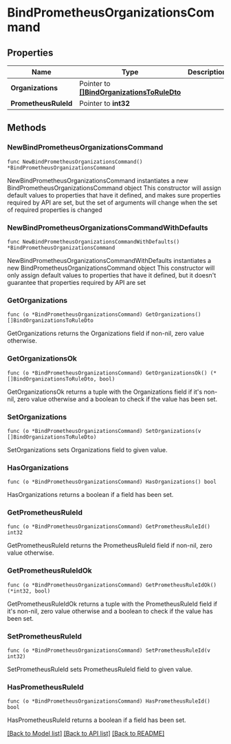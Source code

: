 # BindPrometheusOrganizationsCommand

## Properties

Name | Type | Description | Notes
------------ | ------------- | ------------- | -------------
**Organizations** | Pointer to [**[]BindOrganizationsToRuleDto**](BindOrganizationsToRuleDto.md) |  | [optional] 
**PrometheusRuleId** | Pointer to **int32** |  | [optional] 

## Methods

### NewBindPrometheusOrganizationsCommand

`func NewBindPrometheusOrganizationsCommand() *BindPrometheusOrganizationsCommand`

NewBindPrometheusOrganizationsCommand instantiates a new BindPrometheusOrganizationsCommand object
This constructor will assign default values to properties that have it defined,
and makes sure properties required by API are set, but the set of arguments
will change when the set of required properties is changed

### NewBindPrometheusOrganizationsCommandWithDefaults

`func NewBindPrometheusOrganizationsCommandWithDefaults() *BindPrometheusOrganizationsCommand`

NewBindPrometheusOrganizationsCommandWithDefaults instantiates a new BindPrometheusOrganizationsCommand object
This constructor will only assign default values to properties that have it defined,
but it doesn't guarantee that properties required by API are set

### GetOrganizations

`func (o *BindPrometheusOrganizationsCommand) GetOrganizations() []BindOrganizationsToRuleDto`

GetOrganizations returns the Organizations field if non-nil, zero value otherwise.

### GetOrganizationsOk

`func (o *BindPrometheusOrganizationsCommand) GetOrganizationsOk() (*[]BindOrganizationsToRuleDto, bool)`

GetOrganizationsOk returns a tuple with the Organizations field if it's non-nil, zero value otherwise
and a boolean to check if the value has been set.

### SetOrganizations

`func (o *BindPrometheusOrganizationsCommand) SetOrganizations(v []BindOrganizationsToRuleDto)`

SetOrganizations sets Organizations field to given value.

### HasOrganizations

`func (o *BindPrometheusOrganizationsCommand) HasOrganizations() bool`

HasOrganizations returns a boolean if a field has been set.

### GetPrometheusRuleId

`func (o *BindPrometheusOrganizationsCommand) GetPrometheusRuleId() int32`

GetPrometheusRuleId returns the PrometheusRuleId field if non-nil, zero value otherwise.

### GetPrometheusRuleIdOk

`func (o *BindPrometheusOrganizationsCommand) GetPrometheusRuleIdOk() (*int32, bool)`

GetPrometheusRuleIdOk returns a tuple with the PrometheusRuleId field if it's non-nil, zero value otherwise
and a boolean to check if the value has been set.

### SetPrometheusRuleId

`func (o *BindPrometheusOrganizationsCommand) SetPrometheusRuleId(v int32)`

SetPrometheusRuleId sets PrometheusRuleId field to given value.

### HasPrometheusRuleId

`func (o *BindPrometheusOrganizationsCommand) HasPrometheusRuleId() bool`

HasPrometheusRuleId returns a boolean if a field has been set.


[[Back to Model list]](../README.md#documentation-for-models) [[Back to API list]](../README.md#documentation-for-api-endpoints) [[Back to README]](../README.md)


